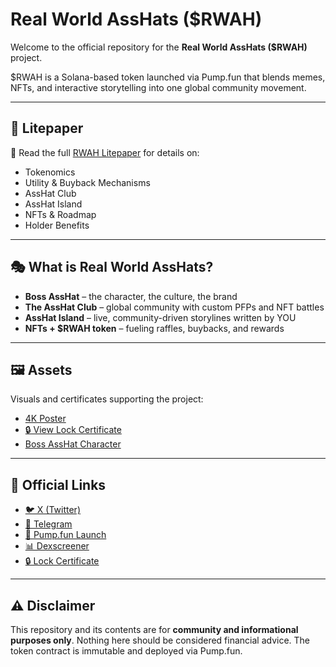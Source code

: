 # Real World AssHats ($RWAH)

Welcome to the official repository for the **Real World AssHats ($RWAH)** project.

$RWAH is a Solana-based token launched via Pump.fun that blends memes, NFTs, and interactive storytelling into one global community movement.

---

## 📄 Litepaper
📖 Read the full [RWAH Litepaper](./RWAH_Litepaper.md) for details on:  
- Tokenomics  
- Utility & Buyback Mechanisms  
- AssHat Club  
- AssHat Island  
- NFTs & Roadmap  
- Holder Benefits  

---

## 🎭 What is Real World AssHats?
- **Boss AssHat** – the character, the culture, the brand  
- **The AssHat Club** – global community with custom PFPs and NFT battles  
- **AssHat Island** – live, community-driven storylines written by YOU  
- **NFTs + $RWAH token** – fueling raffles, buybacks, and rewards  

---

## 🖼️ Assets
Visuals and certificates supporting the project:  
- [4K Poster](./assets/RWAH_4K_poster.png)  
- [🔒 View Lock Certificate](assets/RWAH%20Lock%20Certificate.png)
- [Boss AssHat Character](./assets/BossAssHat.png)  

---

## 🔗 Official Links
- [🐦 X (Twitter)](https://x.com/RealWorldAssHat)  
- [💬 Telegram](https://t.me/RealWorldAssHatsChat)  
- [🎰 Pump.fun Launch](https://pump.fun/coin/9ELmRURsCDrGgs2pD2H7LpaPDPEycxJsVSdza3pnpump)  
- [📊 Dexscreener](https://dexscreener.com/solana/a1wosqcakeucdzheuopmyawg39sdtgvafnxtfueekkgj)  
- [🔒 Lock Certificate](assets/RWAH_Lock_Certificate.png)  

---

## ⚠️ Disclaimer
This repository and its contents are for **community and informational purposes only**. Nothing here should be considered financial advice. The token contract is immutable and deployed via Pump.fun.
